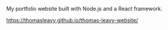 My portfolio website built with Node.js and a React framework.

https://thomasleavy.github.io/thomas-leavy-website/

